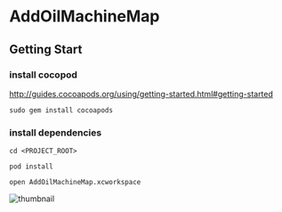 # AddOilMachineMap

## Getting Start
### install cocopod

http://guides.cocoapods.org/using/getting-started.html#getting-started

```sudo gem install cocoapods```

### install dependencies

```cd <PROJECT_ROOT>```

```pod install ```

```open AddOilMachineMap.xcworkspace```




![thumbnail](./thumbnail.png "thumbnail")
